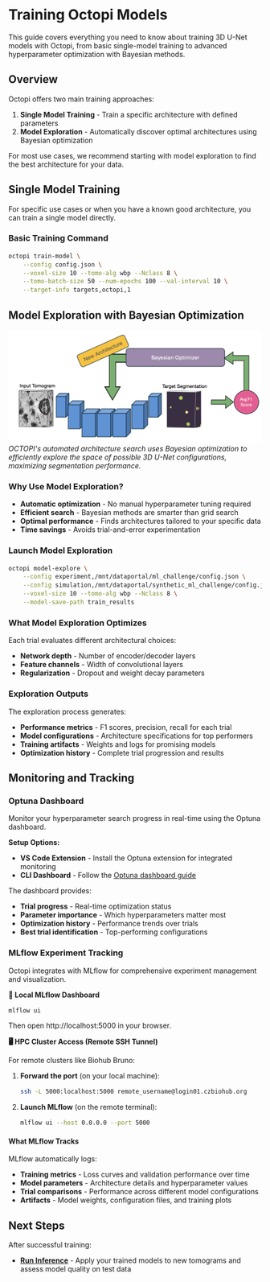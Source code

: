 # Training Octopi Models

This guide covers everything you need to know about training 3D U-Net models with Octopi, from basic single-model training to advanced hyperparameter optimization with Bayesian methods.

## Overview

Octopi offers two main training approaches:

1. **Single Model Training** - Train a specific architecture with defined parameters
2. **Model Exploration** - Automatically discover optimal architectures using Bayesian optimization

For most use cases, we recommend starting with model exploration to find the best architecture for your data.

## Single Model Training

For specific use cases or when you have a known good architecture, you can train a single model directly.

### Basic Training Command

```bash
octopi train-model \
    --config config.json \
    --voxel-size 10 --tomo-alg wbp --Nclass 8 \
    --tomo-batch-size 50 --num-epochs 100 --val-interval 10 \
    --target-info targets,octopi,1
```

## Model Exploration with Bayesian Optimization

![Bayesian Optimization Workflow](../assets/bo_workflow.png)
*OCTOPI's automated architecture search uses Bayesian optimization to efficiently explore the space of possible 3D U-Net configurations, maximizing segmentation performance.*

### Why Use Model Exploration?

- **Automatic optimization** - No manual hyperparameter tuning required
- **Efficient search** - Bayesian methods are smarter than grid search
- **Optimal performance** - Finds architectures tailored to your specific data
- **Time savings** - Avoids trial-and-error experimentation

### Launch Model Exploration

```bash
octopi model-explore \
    --config experiment,/mnt/dataportal/ml_challenge/config.json \
    --config simulation,/mnt/dataportal/synthetic_ml_challenge/config.json \
    --voxel-size 10 --tomo-alg wbp --Nclass 8 \
    --model-save-path train_results
```
### What Model Exploration Optimizes

Each trial evaluates different architectural choices:
- **Network depth** - Number of encoder/decoder layers
- **Feature channels** - Width of convolutional layers  
- **Regularization** - Dropout and weight decay parameters

### Exploration Outputs

The exploration process generates:
- **Performance metrics** - F1 scores, precision, recall for each trial
- **Model configurations** - Architecture specifications for top performers
- **Training artifacts** - Weights and logs for promising models
- **Optimization history** - Complete trial progression and results

## Monitoring and Tracking

### Optuna Dashboard

Monitor your hyperparameter search progress in real-time using the Optuna dashboard.

**Setup Options:**
- **VS Code Extension** - Install the Optuna extension for integrated monitoring
- **CLI Dashboard** - Follow the [Optuna dashboard guide](https://optuna-dashboard.readthedocs.io/en/latest/getting-started.html)

The dashboard provides:
- **Trial progress** - Real-time optimization status
- **Parameter importance** - Which hyperparameters matter most
- **Optimization history** - Performance trends over trials
- **Best trial identification** - Top-performing configurations

### MLflow Experiment Tracking

Octopi integrates with MLflow for comprehensive experiment management and visualization.

**🧪 Local MLflow Dashboard**
```bash
mlflow ui
```
Then open http://localhost:5000 in your browser.

**🖥️ HPC Cluster Access (Remote SSH Tunnel)**

For remote clusters like Biohub Bruno:

1. **Forward the port** (on your local machine):
   ```bash
   ssh -L 5000:localhost:5000 remote_username@login01.czbiohub.org
   ```

2. **Launch MLflow** (on the remote terminal):
   ```bash
   mlflow ui --host 0.0.0.0 --port 5000
   ```

#### What MLflow Tracks

MLflow automatically logs:
- **Training metrics** - Loss curves and validation performance over time
- **Model parameters** - Architecture details and hyperparameter values  
- **Trial comparisons** - Performance across different model configurations
- **Artifacts** - Model weights, configuration files, and training plots

## Next Steps

After successful training:

- **[Run Inference](inference.md)** - Apply your trained models to new tomograms and assess model quality on test data 